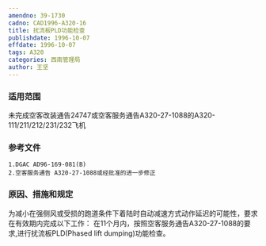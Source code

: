 ```yaml
---
amendno: 39-1730
cadno: CAD1996-A320-16
title: 扰流板PLD功能检查
publishdate: 1996-10-07
effdate: 1996-10-07
tags: A320
categories: 西南管理局
author: 王坚
---
```


### 适用范围 
未完成空客改装通告24747或空客服务通告A320-27-1088的A320-111/211/212/231/232飞机

<!--more-->
### 参考文件
    1.DGAC AD96-169-081(B)
    2.空客服务通告 A320-27-1088或经批准的进一步修正

### 原因、措施和规定 
为减小在强侧风或受损的跑道条件下着陆时自动减速方式动作延迟的可能性，要求在有效期内完成以下工作： 
    在11个月内，按照空客服务通告A320-27-1088的要求,进行扰流板PLD(Phased lift dumping)功能检查。
